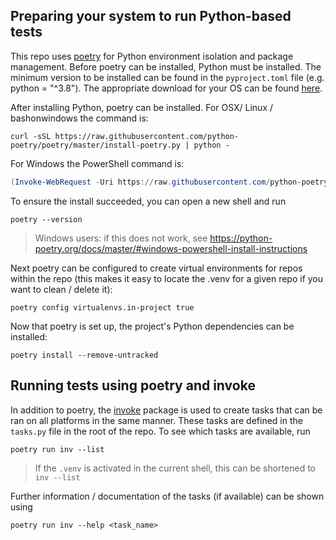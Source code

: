 ## Preparing your system to run Python-based tests

This repo uses [poetry](https://python-poetry.org/) for Python environment isolation and package management. Before poetry can be installed, Python must be installed. The minimum version to be
installed can be found in the `pyproject.toml` file (e.g. python = "^3.8"). The appropriate
download for your OS can be found [here](https://www.python.org/downloads/).

After installing Python, poetry can be installed. For OSX/ Linux / bashonwindows the command is:

```curl
curl -sSL https://raw.githubusercontent.com/python-poetry/poetry/master/install-poetry.py | python -
```

For Windows the PowerShell command is:

```powershell
(Invoke-WebRequest -Uri https://raw.githubusercontent.com/python-poetry/poetry/master/install-poetry.py -UseBasicParsing).Content | python -
```

To ensure the install succeeded, you can open a new shell and run
```
poetry --version
```
> Windows users: if this does not work, see https://python-poetry.org/docs/master/#windows-powershell-install-instructions

Next poetry can be configured to create virtual environments for repos within the repo
(this makes it easy to locate the .venv for a given repo if you want to clean / delete it):
```
poetry config virtualenvs.in-project true
```
Now that poetry is set up, the project's Python dependencies can be installed:
```
poetry install --remove-untracked
```

## Running tests using poetry and invoke

In addition to poetry, the [invoke](http://www.pyinvoke.org/index.html) package is used to
create tasks that can be ran on all platforms in the same manner. These tasks are defined in
the `tasks.py` file in the root of the repo. To see which tasks are available, run
```
poetry run inv --list
```
> If the `.venv` is activated in the current shell, this can be shortened to `inv --list`


Further information / documentation of the tasks (if available) can be shown using
```
poetry run inv --help <task_name>
```
